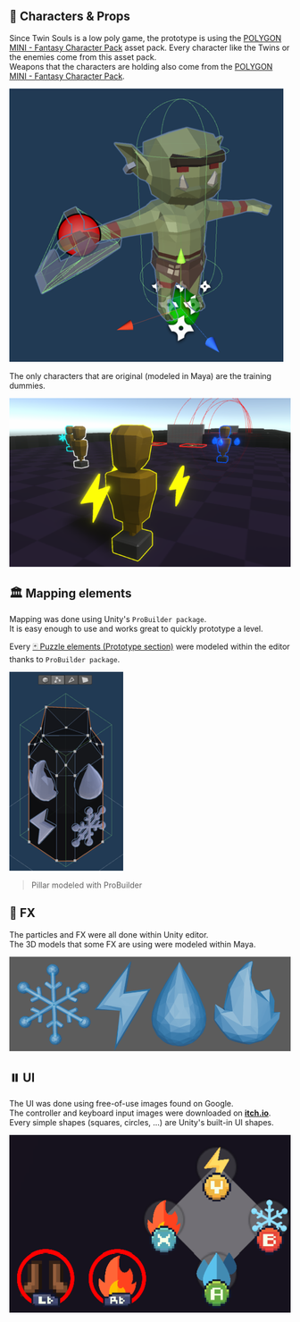 
## 🙍‍ Characters & Props

Since Twin Souls is a low poly game, the prototype is using the [POLYGON MINI - Fantasy Character Pack](https://assetstore.unity.com/packages/3d/characters/humanoids/fantasy/polygon-mini-fantasy-character-pack-122084) asset pack.
Every character like the Twins or the enemies come from this asset pack. <br/>
Weapons that the characters are holding also come from the [POLYGON MINI - Fantasy Character Pack](https://assetstore.unity.com/packages/3d/characters/humanoids/fantasy/polygon-mini-fantasy-character-pack-122084). <br/>

![Character](../../img/character.png)

The only characters that are original (modeled in Maya) are the training dummies.

![Dummies](../../img/dummies.png)


## 🏛️ Mapping elements

Mapping was done using Unity's `ProBuilder package`. <br/>
It is easy enough to use and works great to quickly prototype a level.

Every [🃏 Puzzle elements (Prototype section)](<../../prototype/puzzle.md>) were modeled within the editor thanks to `ProBuilder package`.

![Pillar example](../../img/probuilder-pillar.png)
> Pillar modeled with ProBuilder

## 🌟 FX

The particles and FX were all done within Unity editor. <br/>
The 3D models that some FX are using were modeled within Maya.

![FX](../../img/elements.png)


## ⏸️ UI

The UI was done using free-of-use images found on Google. <br/>
The controller and keyboard input images were downloaded on [**itch.io**](https://greatdocbrown.itch.io/gamepad-ui). <br/>
Every simple shapes (squares, circles, ...) are Unity's built-in UI shapes.

![ui](../../img/ui.png)